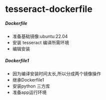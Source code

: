 # tesseract-dockerfile

##### Dockerfile

- 准备基础镜像:ubuntu:22.04
- 安装 tesseract 编译所需环境
- 编辑安装

##### Dockerfile1

- 因为编译安装时间太长,所以分成两个镜像操作
- 继承Dockerfile1
- 安装python 三方库
- 准备app运行环境